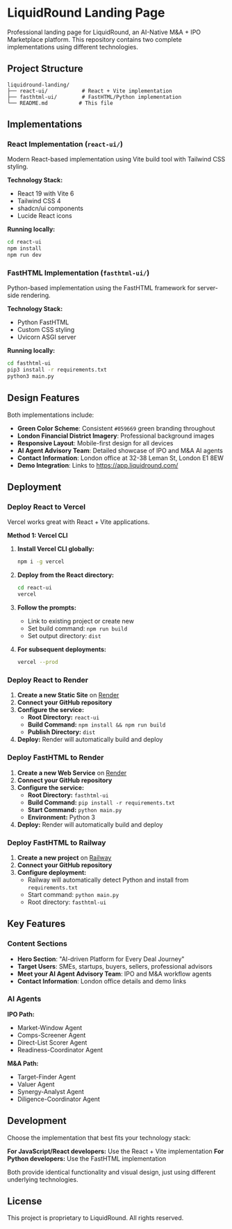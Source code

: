 # LiquidRound Landing Page

Professional landing page for LiquidRound, an AI-Native M&A + IPO Marketplace platform. This repository contains two complete implementations using different technologies.

## Project Structure

```
liquidround-landing/
├── react-ui/           # React + Vite implementation
├── fasthtml-ui/        # FastHTML/Python implementation
└── README.md          # This file
```

## Implementations

### React Implementation (`react-ui/`)

Modern React-based implementation using Vite build tool with Tailwind CSS styling.

**Technology Stack:**
- React 19 with Vite 6
- Tailwind CSS 4
- shadcn/ui components
- Lucide React icons

**Running locally:**
```bash
cd react-ui
npm install
npm run dev
```

### FastHTML Implementation (`fasthtml-ui/`)

Python-based implementation using the FastHTML framework for server-side rendering.

**Technology Stack:**
- Python FastHTML
- Custom CSS styling
- Uvicorn ASGI server

**Running locally:**
```bash
cd fasthtml-ui
pip3 install -r requirements.txt
python3 main.py
```

## Design Features

Both implementations include:

- **Green Color Scheme**: Consistent `#059669` green branding throughout
- **London Financial District Imagery**: Professional background images
- **Responsive Layout**: Mobile-first design for all devices
- **AI Agent Advisory Team**: Detailed showcase of IPO and M&A AI agents
- **Contact Information**: London office at 32-38 Leman St, London E1 8EW
- **Demo Integration**: Links to https://app.liquidround.com/

## Deployment

### Deploy React to Vercel

Vercel works great with React + Vite applications.

**Method 1: Vercel CLI**

1. **Install Vercel CLI globally:**
   ```bash
   npm i -g vercel
   ```

2. **Deploy from the React directory:**
   ```bash
   cd react-ui
   vercel
   ```

3. **Follow the prompts:**
   - Link to existing project or create new
   - Set build command: `npm run build`
   - Set output directory: `dist`

4. **For subsequent deployments:**
   ```bash
   vercel --prod
   ```

### Deploy React to Render

1. **Create a new Static Site** on [Render](https://render.com)
2. **Connect your GitHub repository**
3. **Configure the service:**
   - **Root Directory:** `react-ui`
   - **Build Command:** `npm install && npm run build`
   - **Publish Directory:** `dist`
4. **Deploy:** Render will automatically build and deploy

### Deploy FastHTML to Render

1. **Create a new Web Service** on [Render](https://render.com)
2. **Connect your GitHub repository**
3. **Configure the service:**
   - **Root Directory:** `fasthtml-ui`
   - **Build Command:** `pip install -r requirements.txt`
   - **Start Command:** `python main.py`
   - **Environment:** Python 3
4. **Deploy:** Render will automatically build and deploy

### Deploy FastHTML to Railway

1. **Create a new project** on [Railway](https://railway.app)
2. **Connect your GitHub repository**
3. **Configure deployment:**
   - Railway will automatically detect Python and install from `requirements.txt`
   - Start command: `python main.py`
   - Root directory: `fasthtml-ui`

## Key Features

### Content Sections
- **Hero Section**: "AI-driven Platform for Every Deal Journey"
- **Target Users**: SMEs, startups, buyers, sellers, professional advisors
- **Meet your AI Agent Advisory Team**: IPO and M&A workflow agents
- **Contact Information**: London office details and demo links

### AI Agents
**IPO Path:**
- Market-Window Agent
- Comps-Screener Agent  
- Direct-List Scorer Agent
- Readiness-Coordinator Agent

**M&A Path:**
- Target-Finder Agent
- Valuer Agent
- Synergy-Analyst Agent
- Diligence-Coordinator Agent

## Development

Choose the implementation that best fits your technology stack:

**For JavaScript/React developers:** Use the React + Vite implementation
**For Python developers:** Use the FastHTML implementation

Both provide identical functionality and visual design, just using different underlying technologies.

## License

This project is proprietary to LiquidRound. All rights reserved.
